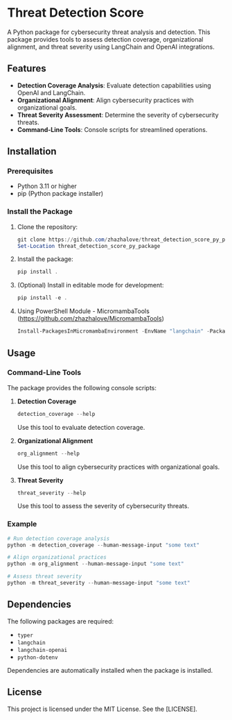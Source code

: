 # Threat Detection Score

A Python package for cybersecurity threat analysis and detection. This package provides tools to assess detection coverage, organizational alignment, and threat severity using LangChain and OpenAI integrations.

## Features

- **Detection Coverage Analysis**: Evaluate detection capabilities using OpenAI and LangChain.
- **Organizational Alignment**: Align cybersecurity practices with organizational goals.
- **Threat Severity Assessment**: Determine the severity of cybersecurity threats.
- **Command-Line Tools**: Console scripts for streamlined operations.

## Installation

### Prerequisites

- Python 3.11 or higher
- pip (Python package installer)

### Install the Package

1. Clone the repository:

   ```powershell
   git clone https://github.com/zhazhalove/threat_detection_score_py_package.git
   Set-Location threat_detection_score_py_package
   ```

2. Install the package:

   ```powershell
   pip install .
   ```

3. (Optional) Install in editable mode for development:

   ```powershell
   pip install -e .
   ```

4. Using PowerShell Module - MicromambaTools (https://github.com/zhazhalove/MicromambaTools)
   ```powershell
   Install-PackagesInMicromambaEnvironment -EnvName "langchain" -Packages @("$PWD\threat_detection_score_py_package")
   ```

## Usage

### Command-Line Tools

The package provides the following console scripts:

1. **Detection Coverage**

   ```powershell
   detection_coverage --help
   ```

   Use this tool to evaluate detection coverage.

2. **Organizational Alignment**

   ```powershell
   org_alignment --help
   ```

   Use this tool to align cybersecurity practices with organizational goals.

3. **Threat Severity**
   ```powershell
   threat_severity --help
   ```
   Use this tool to assess the severity of cybersecurity threats.

### Example

```powershell
# Run detection coverage analysis
python -m detection_coverage --human-message-input "some text"

# Align organizational practices
python -m org_alignment --human-message-input "some text"

# Assess threat severity
python -m threat_severity --human-message-input "some text"
```

## Dependencies

The following packages are required:

- `typer`
- `langchain`
- `langchain-openai`
- `python-dotenv`

Dependencies are automatically installed when the package is installed.

## License

This project is licensed under the MIT License. See the [LICENSE].
